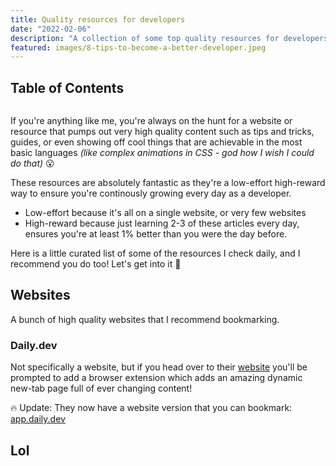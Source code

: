 ```yaml
---
title: Quality resources for developers
date: "2022-02-06"
description: "A collection of some top quality resources for developers to use to continue learning something new everyday."
featured: images/8-tips-to-become-a-better-developer.jpeg
--- 
```


## Table of Contents

```toc
```

If you're anything like me, you're always on the hunt for a website or resource that pumps out very high quality content such as tips and tricks, guides, or even showing off cool things that are achievable in the most basic languages *(like complex animations in CSS - god how I wish I could do that)* 😮 

These resources are absolutely fantastic as they're a low-effort high-reward way to ensure you're continously growing every day as a developer.

- Low-effort because it's all on a single website, or very few websites
- High-reward because just learning 2-3 of these articles every day, ensures you're at least 1% better than you were the day before.

Here is a little curated list of some of the resources I check daily, and I recommend you do too! Let's get into it 🚀 

## Websites

A bunch of high quality websites that I recommend bookmarking.

### Daily.dev

Not specifically a website, but if you head over to their [website](https://daily.dev/) you'll be prompted to add a browser extension which adds an amazing dynamic new-tab page full of ever changing content!

🔥 Update: They now have a website version that you can bookmark: [app.daily.dev](https://app.daily.dev/)


## Lol
